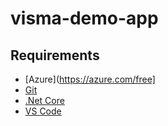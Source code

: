 # visma-demo-app

## Requirements

- [Azure](https://azure.com/free]
- [Git](https://gitforwindows.org/)
- [.Net Core](https://dotnet.microsoft.com/download)
- [VS Code](https://code.visualstudio.com/)
